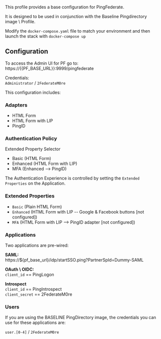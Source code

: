This profile provides a base configuration for PingFederate.

It is designed to be used in conjunction with the Baseline Pingdirectory image \ Profile.

Modify the `docker-compose.yaml` file to match your environment and then launch the stack with `docker-compose up`

## Configuration

To access the Admin UI for PF go to:
https://{{PF_BASE_URL}}:9999/pingfederate

Credentials:  
`Administrator` / `2FederateM0re`

This configuration includes:

### Adapters
* HTML Form
* HTML Form with LIP
* PingID

### Authentication Policy
Extended Property Selector
  * Basic (HTML Form)
  * Enhanced (HTML Form with LIP)
  * MFA (Enhanced --> PingID)

The Authentication Experience is controlled by setting the `Extended Properties` on the Application.

### Extended Properties
* `Basic` (Plain HTML Form)
* `Enhanced` (HTML Form with LIP -- Google & Facebook buttons [not configured])
* `MFA` (HTML Form with LIP --> PingID adapter [not configured])

### Applications
Two applications are pre-wired:

**SAML:**  
https://${pf_base_url}/idp/startSSO.ping?PartnerSpId=Dummy-SAML

**OAuth \ OIDC:**  
`client_id` == PingLogon

**Introspect**  
`client_id` == PingIntrospect  
`client_secret` == 2FederateM0re

### Users
If you are using the BASELINE PingDirectory image, the credentials you can use for these applications are:

`user.[0-4]` / `2FederateM0re`

